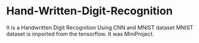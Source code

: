 # Hand-Written-Digit-Recognition
It is a Handwritten Digit Recognition Using CNN and MNIST dataset  MNIST dataset is imported from the tensorflow.  It was  MiniProject.
